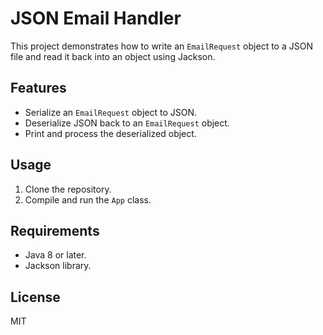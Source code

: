 # JSON Email Handler

This project demonstrates how to write an `EmailRequest` object to a JSON file and read it back into an object using Jackson.

## Features
- Serialize an `EmailRequest` object to JSON.
- Deserialize JSON back to an `EmailRequest` object.
- Print and process the deserialized object.

## Usage
1. Clone the repository.
2. Compile and run the `App` class.

## Requirements
- Java 8 or later.
- Jackson library.

## License
MIT
